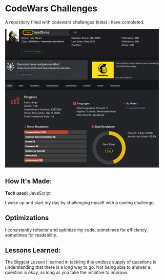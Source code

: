 # CodeWars Challenges
A repository filled with codewars challenges (kata) I have completed.

![image](https://raw.githubusercontent.com/LuisDFlores/codeWars/master/images/codewarsimg.png)
## How It's Made:

**Tech used:**  JavaScript

I wake up and start my day by challenging myself with a coding challenge.
## Optimizations

I consistently refactor and optimize my code, sometimes for efficiency, sometimes for readability.

## Lessons Learned:

The Biggest Lesson I learned in tackling this endless supply of questions is understanding that there is a long way to go. Not being able to answer a question is okay, as long as you take the initiative to improve.

